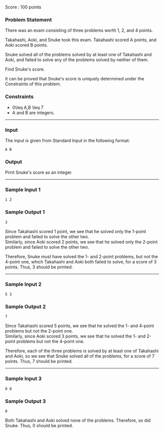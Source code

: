 Score : 100 points

### Problem Statement

There was an exam consisting of three problems worth 1, 2, and 4 points.

Takahashi, Aoki, and Snuke took this exam.
Takahashi scored A points, and Aoki scored B points.

Snuke solved all of the problems solved by at least one of Takahashi and Aoki, and failed to solve any of the problems solved by neither of them.

Find Snuke's score.

It can be proved that Snuke's score is uniquely determined under the Constraints of this problem.

### Constraints

* 0\leq A,B \leq 7
* A and B are integers.

---

### Input

The input is given from Standard Input in the following format:

```
A B
```

### Output

Print Snuke's score as an integer.

---

### Sample Input 1

```
1 2
```

### Sample Output 1

```
3
```

Since Takahashi scored 1 point, we see that he solved only the 1-point problem and failed to solve the other two.  
Similarly, since Aoki scored 2 points, we see that he solved only the 2-point problem and failed to solve the other two.

Therefore, Snuke must have solved the 1- and 2-point problems, but not the 4-point one, which Takahashi and Aoki both failed to solve, for a score of 3 points.
Thus, 3 should be printed.

---

### Sample Input 2

```
5 3
```

### Sample Output 2

```
7
```

Since Takahashi scored 5 points, we see that he solved the 1- and 4-point problems but not the 2-point one.  
Similarly, since Aoki scored 3 points, we see that he solved the 1- and 2-point problems but not the 4-point one.

Therefore, each of the three problems is solved by at least one of Takahashi and Aoki, so we see that Snuke solved all of the problems, for a score of 7 points.
Thus, 7 should be printed.

---

### Sample Input 3

```
0 0
```

### Sample Output 3

```
0
```

Both Takahashi and Aoki solved none of the problems.
Therefore, so did Snuke. Thus, 0 should be printed.